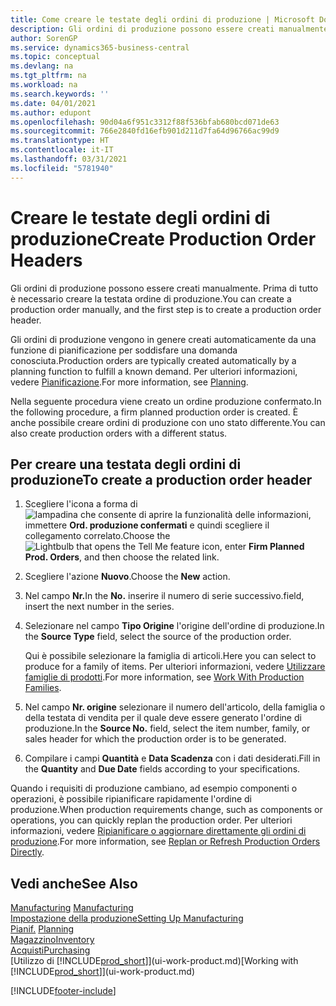 ```yaml
---
title: Come creare le testate degli ordini di produzione | Microsoft Docs
description: Gli ordini di produzione possono essere creati manualmente. Prima di tutto è necessario creare la testata ordine di produzione.
author: SorenGP
ms.service: dynamics365-business-central
ms.topic: conceptual
ms.devlang: na
ms.tgt_pltfrm: na
ms.workload: na
ms.search.keywords: ''
ms.date: 04/01/2021
ms.author: edupont
ms.openlocfilehash: 90d04a6f951c3312f88f536bfab680bcd071de63
ms.sourcegitcommit: 766e2840fd16efb901d211d7fa64d96766ac99d9
ms.translationtype: HT
ms.contentlocale: it-IT
ms.lasthandoff: 03/31/2021
ms.locfileid: "5781940"
---
```

# <a name="create-production-order-headers"></a><span data-ttu-id="bb363-103">Creare le testate degli ordini di produzione</span><span class="sxs-lookup"><span data-stu-id="bb363-103">Create Production Order Headers</span></span>
<span data-ttu-id="bb363-104">Gli ordini di produzione possono essere creati manualmente. Prima di tutto è necessario creare la testata ordine di produzione.</span><span class="sxs-lookup"><span data-stu-id="bb363-104">You can create a production order manually, and the first step is to create a production order header.</span></span>

<span data-ttu-id="bb363-105">Gli ordini di produzione vengono in genere creati automaticamente da una funzione di pianificazione per soddisfare una domanda conosciuta.</span><span class="sxs-lookup"><span data-stu-id="bb363-105">Production orders are typically created automatically by a planning function to fulfill a known demand.</span></span> <span data-ttu-id="bb363-106">Per ulteriori informazioni, vedere [Pianificazione](production-planning.md).</span><span class="sxs-lookup"><span data-stu-id="bb363-106">For more information, see [Planning](production-planning.md).</span></span>   

<span data-ttu-id="bb363-107">Nella seguente procedura viene creato un ordine produzione confermato.</span><span class="sxs-lookup"><span data-stu-id="bb363-107">In the following procedure, a firm planned production order is created.</span></span> <span data-ttu-id="bb363-108">È anche possibile creare ordini di produzione con uno stato differente.</span><span class="sxs-lookup"><span data-stu-id="bb363-108">You can also create production orders with a different status.</span></span>  

## <a name="to-create-a-production-order-header"></a><span data-ttu-id="bb363-109">Per creare una testata degli ordini di produzione</span><span class="sxs-lookup"><span data-stu-id="bb363-109">To create a production order header</span></span>  
1.  <span data-ttu-id="bb363-110">Scegliere l'icona a forma di ![lampadina che consente di aprire la funzionalità delle informazioni](media/ui-search/search_small.png "Informazioni sull'operazione che si desidera eseguire"), immettere **Ord. produzione confermati** e quindi scegliere il collegamento correlato.</span><span class="sxs-lookup"><span data-stu-id="bb363-110">Choose the ![Lightbulb that opens the Tell Me feature](media/ui-search/search_small.png "Tell me what you want to do") icon, enter **Firm Planned Prod. Orders**, and then choose the related link.</span></span>  
2.  <span data-ttu-id="bb363-111">Scegliere l'azione **Nuovo**.</span><span class="sxs-lookup"><span data-stu-id="bb363-111">Choose the **New** action.</span></span>  
3.  <span data-ttu-id="bb363-112">Nel campo **Nr.**</span><span class="sxs-lookup"><span data-stu-id="bb363-112">In the **No.**</span></span> <span data-ttu-id="bb363-113">inserire il numero di serie successivo.</span><span class="sxs-lookup"><span data-stu-id="bb363-113">field, insert the next number in the series.</span></span>  
4.  <span data-ttu-id="bb363-114">Selezionare nel campo **Tipo Origine** l'origine dell'ordine di produzione.</span><span class="sxs-lookup"><span data-stu-id="bb363-114">In the **Source Type** field, select the source of the production order.</span></span>

    <span data-ttu-id="bb363-115">Qui è possibile selezionare la famiglia di articoli.</span><span class="sxs-lookup"><span data-stu-id="bb363-115">Here you can select to produce for a family of items.</span></span> <span data-ttu-id="bb363-116">Per ulteriori informazioni, vedere [Utilizzare famiglie di prodotti](production-how-work-family.md).</span><span class="sxs-lookup"><span data-stu-id="bb363-116">For more information, see [Work With Production Families](production-how-work-family.md).</span></span>
5.  <span data-ttu-id="bb363-117">Nel campo **Nr. origine** selezionare il numero dell'articolo, della famiglia o della testata di vendita per il quale deve essere generato l'ordine di produzione.</span><span class="sxs-lookup"><span data-stu-id="bb363-117">In the **Source No.** field, select the item number, family, or sales header for which the production order is to be generated.</span></span>  
6.  <span data-ttu-id="bb363-118">Compilare i campi **Quantità** e **Data Scadenza** con i dati desiderati.</span><span class="sxs-lookup"><span data-stu-id="bb363-118">Fill in the **Quantity** and **Due Date** fields according to your specifications.</span></span>  

<span data-ttu-id="bb363-119">Quando i requisiti di produzione cambiano, ad esempio componenti o operazioni, è possibile ripianificare rapidamente l'ordine di produzione.</span><span class="sxs-lookup"><span data-stu-id="bb363-119">When production requirements change, such as components or operations, you can quickly replan the production order.</span></span> <span data-ttu-id="bb363-120">Per ulteriori informazioni, vedere [Ripianificare o aggiornare direttamente gli ordini di produzione](production-how-to-replan-refresh-production-orders.md).</span><span class="sxs-lookup"><span data-stu-id="bb363-120">For more information, see [Replan or Refresh Production Orders Directly](production-how-to-replan-refresh-production-orders.md).</span></span> 

## <a name="see-also"></a><span data-ttu-id="bb363-121">Vedi anche</span><span class="sxs-lookup"><span data-stu-id="bb363-121">See Also</span></span>  
<span data-ttu-id="bb363-122">[Manufacturing](production-manage-manufacturing.md)  </span><span class="sxs-lookup"><span data-stu-id="bb363-122">[Manufacturing](production-manage-manufacturing.md)  </span></span>  
[<span data-ttu-id="bb363-123">Impostazione della produzione</span><span class="sxs-lookup"><span data-stu-id="bb363-123">Setting Up Manufacturing</span></span>](production-configure-production-processes.md)  
<span data-ttu-id="bb363-124">[Pianif.](production-planning.md)    </span><span class="sxs-lookup"><span data-stu-id="bb363-124">[Planning](production-planning.md)    </span></span>  
[<span data-ttu-id="bb363-125">Magazzino</span><span class="sxs-lookup"><span data-stu-id="bb363-125">Inventory</span></span>](inventory-manage-inventory.md)  
[<span data-ttu-id="bb363-126">Acquisti</span><span class="sxs-lookup"><span data-stu-id="bb363-126">Purchasing</span></span>](purchasing-manage-purchasing.md)  
<span data-ttu-id="bb363-127">[Utilizzo di [!INCLUDE[prod_short](includes/prod_short.md)]](ui-work-product.md)</span><span class="sxs-lookup"><span data-stu-id="bb363-127">[Working with [!INCLUDE[prod_short](includes/prod_short.md)]](ui-work-product.md)</span></span>


[!INCLUDE[footer-include](includes/footer-banner.md)]